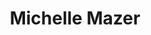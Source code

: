 ---
pid: fs155
title: Michelle Mazer
location_transcription: Rittenhouse
coordinates: "[-75.171992193197, 39.949194122974]"
zipcode: '19103'
gen_neighborhood: Center City
neighborhood: Rittenhouse Square,Avenue of The Arts,Logan Square,Fitler Square
outside_phl: 
age: '11'
age_range: 6-13
instagram: 
image_file_name: fs_155.jpg
proposal_transcription: 
topic: Unknown
topic_summary: '0'
type: Other No Form
keywords_other: 
credit: "#Rulrae Meltzer Lukas Meltzer"
image_labels: 
twitter: 
facebook: 
permalink: "/monuments/fs155/"
layout: item-page
---